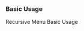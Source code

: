 ### Basic Usage

Recursive Menu Basic Usage
<source-block>
    <template v-slot:comp>
        <press-row>
            <menu-demo1/>
        </press-row>
    </template>
    <template v-slot:code>
        <source-code lang="vue" url="/menu/menu-demo1.vue"/>
    </template>
</source-block>